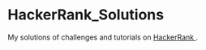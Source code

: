 # HackerRank_Solutions
My solutions of challenges and tutorials on <a href = "https://www.hackerrank.com/" target = "_blank"> HackerRank </a>.
